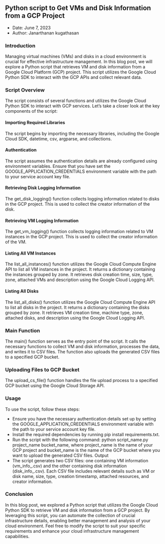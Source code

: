 ## Python script to Get VMs and Disk Information from a GCP Project

- Date: June 7, 2023
- Author: Janarthanan kugathasan

### Introduction

Managing virtual machines (VMs) and disks in a cloud environment is crucial for effective infrastructure management. In this blog post, we will explore a Python script that retrieves VM and disk information from a Google Cloud Platform (GCP) project. This script utilizes the Google Cloud Python SDK to interact with the GCP APIs and collect relevant data.

### Script Overview

The script consists of several functions and utilizes the Google Cloud Python SDK to interact with GCP services. Let’s take a closer look at the key components of the script:

#### Importing Required Libraries
The script begins by importing the necessary libraries, including the Google Cloud SDK, datetime, csv, argparse, and collections.

#### Authentication
The script assumes the authentication details are already configured using environment variables. Ensure that you have set the GOOGLE_APPLICATION_CREDENTIALS environment variable with the path to your service account key file.

#### Retrieving Disk Logging Information
The get_disk_logging() function collects logging information related to disks in the GCP project. This is used to collect the creator information of the disk.

#### Retrieving VM Logging Information
The get_vm_logging() function collects logging information related to VM instances in the GCP project. This is used to collect the creator information of the VM.

#### Listing All VM Instances
The list_all_instances() function utilizes the Google Cloud Compute Engine API to list all VM instances in the project. It returns a dictionary containing the instances grouped by zone. It retrieves disk creation time, size, type, zone, attached VMs and description using the Google Cloud Logging API.

#### Listing All Disks
The list_all_disks() function utilizes the Google Cloud Compute Engine API to list all disks in the project. It returns a dictionary containing the disks grouped by zone. It retrieves VM creation time, machine type, zone, attached disks, and description using the Google Cloud Logging API.

### Main Function
The main() function serves as the entry point of the script. It calls the necessary functions to collect VM and disk information, processes the data, and writes it to CSV files. The function also uploads the generated CSV files to a specified GCP bucket.

### Uploading Files to GCP Bucket
The upload_cs_file() function handles the file upload process to a specified GCP bucket using the Google Cloud Storage API.

### Usage

To use the script, follow these steps:

- Ensure you have the necessary authentication details set up by setting the GOOGLE_APPLICATION_CREDENTIALS environment variable with the path to your service account key file.
- Install the required dependencies by running pip install requirements.txt.
- Run the script with the following command: python script_name.py project_name bucket_name, where project_name is the name of your GCP project and bucket_name is the name of the GCP bucket where you want to upload the generated CSV files.
Output
- The script generates two CSV files: one containing VM information (vm_info_<timestamp>.csv) and the other containing disk information (disk_info_<timestamp>.csv). Each CSV file includes relevant details such as VM or disk name, size, type, creation timestamp, attached resources, and creator information.

### Conclusion
  
In this blog post, we explored a Python script that utilizes the Google Cloud Python SDK to retrieve VM and disk information from a GCP project. By leveraging this script, you can automate the collection of crucial infrastructure details, enabling better management and analysis of your cloud environment. Feel free to modify the script to suit your specific requirements and enhance your cloud infrastructure management capabilities.
